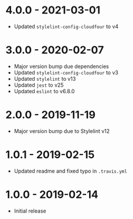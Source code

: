 # 4.0.0 - 2021-03-01

-   Updated `stylelint-config-cloudfour` to v4

# 3.0.0 - 2020-02-07

-   Major version bump due dependencies
-   Updated `stylelint-config-cloudfour` to v3
-   Updated `stylelint` to v13
-   Updated `jest` to v25
-   Updated `eslint` to v6.8.0

# 2.0.0 - 2019-11-19

-   Major version bump due to Stylelint v12

# 1.0.1 - 2019-02-15

-   Updated readme and fixed typo in `.travis.yml`

# 1.0.0 - 2019-02-14

-   Initial release

